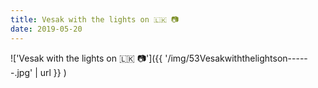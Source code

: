 ```yaml
---
title: Vesak with the lights on 🇱🇰 📷
date: 2019-05-20
---
```


!['Vesak with the lights on 🇱🇰 📷']({{ '/img/53Vesakwiththelightson------.jpg' | url }} )